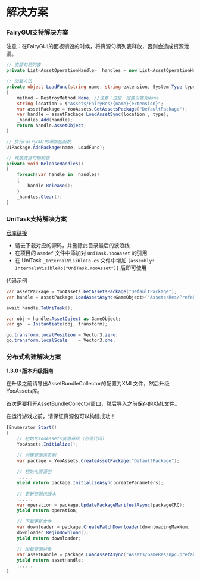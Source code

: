 # 解决方案

### FairyGUI支持解决方案

注意：在FairyGUI的面板销毁的时候，将资源句柄列表释放，否则会造成资源泄漏。

````c#
// 资源句柄列表
private List<AssetOperationHandle> _handles = new List<AssetOperationHandle>(100);

// 加载方法
private object LoadFunc(string name, string extension, System.Type type, out DestroyMethod method)
{
    method = DestroyMethod.None; //注意：这里一定要设置为None
    string location = $"Assets/FairyRes/{name}{extension}";
    var assetPackage = YooAssets.GetAssetsPackage("DefaultPackage");
    var handle = assetPackage.LoadAssetSync(location , type);
    _handles.Add(handle);
    return handle.AssetObject;
}

// 执行FairyGUI的添加包函数
UIPackage.AddPackage(name, LoadFunc);

// 释放资源句柄列表
private void ReleaseHandles()
{
    foreach(var handle in _handles)
    {
        handle.Release();
    }
    _handles.Clear();
}
````

### UniTask支持解决方案

[仓库链接](https://github.com/Cysharp/UniTask) 

- 请去下载对应的源码，并删除此目录最后的波浪线
- 在项目的 `asmdef` 文件中添加对 `UniTask.YooAsset` 的引用
- 在 UniTask `_InternalVisibleTo.cs` 文件中增加 `[assembly: InternalsVisibleTo("UniTask.YooAsset")]` 后即可使用

代码示例

```csharp
var assetPackage = YooAssets.GetAssetsPackage("DefaultPackage");
var handle = assetPackage.LoadAssetAsync<GameObject>("Assets/Res/Prefabs/TestImg.prefab");

await handle.ToUniTask();

var obj = handle.AssetObject as GameObject;
var go  = Instantiate(obj, transform);

go.transform.localPosition = Vector3.zero;
go.transform.localScale    = Vector3.one;
```

### 分布式构建解决方案

**1.3.0+版本升级指南**

在升级之前请导出AssetBundleCollector的配置为XML文件，然后升级YooAssets库。

首次需要打开AssetBundleCollector窗口，然后导入之前保存的XML文件。

在运行游戏之前，请保证资源包可以构建成功！

```c#
IEnumerator Start()
{
    // 初始化YooAssets资源系统（必须代码）
    YooAssets.Initialize();
    
    // 创建资源包实例
    var package = YooAssets.CreateAssetPackage("DefaultPackage");
    
    // 初始化资源包
    ......
    yield return package.InitializeAsync(createParameters);
    
    // 更新资源包版本
    ......
    var operation = package.UpdatePackageManifestAsync(packageCRC);
    yield return operation;
    
    // 下载更新文件
    var downloader = package.CreatePatchDownloader(downloadingMaxNum, failedTryAgain);
    downloader.BeginDownload();
    yield return downloader;
    
    // 加载资源对象
    var assetHandle = package.LoadAssetAsync("Assets/GameRes/npc.prefab");
    yield return assetHandle;
    ......
}

```

